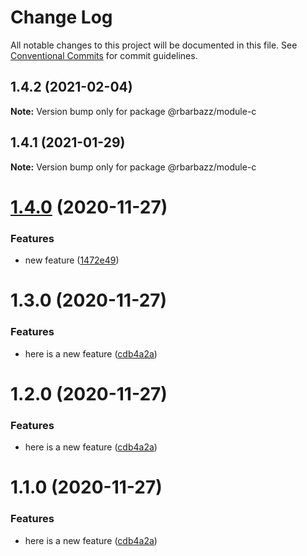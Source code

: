 # Change Log

All notable changes to this project will be documented in this file.
See [Conventional Commits](https://conventionalcommits.org) for commit guidelines.

## 1.4.2 (2021-02-04)

**Note:** Version bump only for package @rbarbazz/module-c





## 1.4.1 (2021-01-29)

**Note:** Version bump only for package @rbarbazz/module-c





# [1.4.0](https://github.com/rbarbazz/monorepo-with-lerna/compare/@rbarbazz/module-c@1.3.0...@rbarbazz/module-c@1.4.0) (2020-11-27)


### Features

* new feature ([1472e49](https://github.com/rbarbazz/monorepo-with-lerna/commit/1472e49ff1e5a9a6a04b1cc4e3d71415c3489000))





# 1.3.0 (2020-11-27)


### Features

* here is a new feature ([cdb4a2a](https://github.com/rbarbazz/monorepo-with-lerna/commit/cdb4a2a467bc764ded3164e6257ecf583387c863))





# 1.2.0 (2020-11-27)


### Features

* here is a new feature ([cdb4a2a](https://github.com/rbarbazz/monorepo-with-lerna/commit/cdb4a2a467bc764ded3164e6257ecf583387c863))





# 1.1.0 (2020-11-27)


### Features

* here is a new feature ([cdb4a2a](https://github.com/rbarbazz/monorepo-with-lerna/commit/cdb4a2a467bc764ded3164e6257ecf583387c863))
